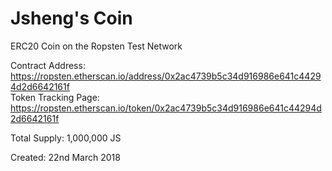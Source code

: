 # Jsheng's Coin
ERC20 Coin on the Ropsten Test Network  
  

Contract Address: https://ropsten.etherscan.io/address/0x2ac4739b5c34d916986e641c44294d2d6642161f  
Token Tracking Page: https://ropsten.etherscan.io/token/0x2ac4739b5c34d916986e641c44294d2d6642161f  


Total Supply: 1,000,000 JS  

Created: 22nd March 2018
